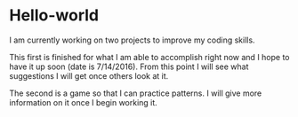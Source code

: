 # Hello-world

I am currently working on two projects to improve my coding skills.

This first is finished for what I am able to accomplish right now and I hope to have it up soon (date is 7/14/2016).  From this point I will see what suggestions I will get once others look at it.

The second is a game so that I can practice patterns.  I will give more information on it once I begin working it.
